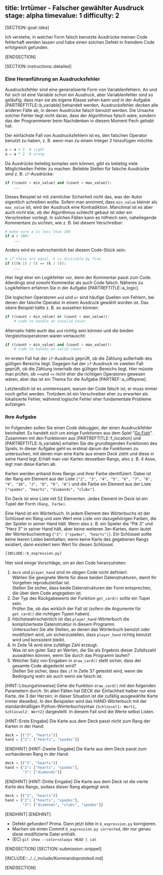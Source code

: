 title: Irrtümer - Falscher gewählter Ausdruck
stage: alpha
timevalue: 1
difficulty: 2
---
[SECTION::goal::idea]

Ich verstehe, in welcher Form falsch benutzte Ausdrücke meinen Code fehlerhaft werden lassen und 
habe einen solchen Defekt in fremdem Code erfolgreich gefunden.

[ENDSECTION]

[SECTION::instructions::detailed]

### Eine Heranführung an Ausdrucksfehler

Ausdrucksfehler sind eine generalisierte Form von Variablenfehlern.
An und für sich ist eine Variable schon ein Ausdruck, aber Variablenfehler sind so geläufig, 
dass man sie als eigene Klasse sehen kann und in der Aufgabe [PARTREFTITLE::b_variable] behandelt werden.
Ausdrucksfehler decken alle anderen Fälle ab, in denen Ausdrücke falsch benutzt werden.
Die Ursache solcher Fehler liegt nicht daran, dass der Algorithmus falsch wäre, 
sondern das der Programmierer beim Nachdenken in diesem Moment Pech gehabt hat.

Der einfachste Fall von Ausdrucksfehlern ist es, den falschen Operator benutzt zu haben,
z. B. wenn man zu einem Integer 2 hinzufügen möchte:

```python
a = a + 2  # right
a = a * 2  # wrong
```

Da Ausdrücke beliebig komplex sein können, gibt es beliebig viele Möglichkeiten Fehler zu machen.
Beliebte Stellen für falsche Ausdrücke sind z. B. `if`-Ausdrücke:

```python
if ((count < min_value) and (count > max_value)):
    ...
```

Dieses Beispiel ist mit ziemlicher Sicherheit nicht das, was der Autor eigentlich schreiben wollte.
Sofern man annimmt, dass `min_value` kleiner als `max_value` ist, wird der Ausdruck eine Kontradiktion.
Manchmal ist es aber auch nicht klar, ob der Algorithmus schlecht gebaut ist oder ein Verschreiber vorliegt.
In solchen Fällen kann es hilfreich sein, naheliegende Kommentare zu sichten, wie z. B. bei diesem Verschreiber:

```python
# make sure a is less than 100
if a > 100:
    ...
```

Anders wird es wahrscheinlich bei diesem Code-Stück sein:

```python
# if these are equal, k is divisible by five
if (((k-1) / 5) == (k / 5)):
    ...
```

Hier liegt eher ein Logikfehler vor, denn der Kommentar passt zum Code. 
Allerdings sind sowohl Kommentar als auch Code falsch.
Näheres zu Logikfehlern erfahren Sie in der Aufgabe [PARTREFTITLE::a_logic].

Die logischen Operatoren `and` und `or` sind häufige Quellen von Fehlern, 
bei denen der falsche Operator in einem Ausdruck gewählt worden ist.
Das obere Beispiel hätte z. B. so aussehen können:

```python
if ((count < min_value) or (count > max_value)): 
    # code to handle an invalid count
```

Alternativ hätte auch das `and` richtig sein können und die beiden Vergleichsoperatoren waren vertauscht:
```python
if ((count > min_value) and (count < max_value)): 
    # code to handle an valid count
```

Im ersten Fall hat der `if`-Ausdruck geprüft, ob die Zählung außerhalb des gültigen Bereichs liegt.
Dagegen hat der `if`-Ausdruck im zweiten Fall geprüft, ob die Zählung innerhalb des gültigen Bereichs liegt.
Hier müsste man prüfen, ob `>=`und `<=` nicht eher die richtigen Operatoren gewesen wären, aber
das ist ein Thema für die Aufgabe [PARTREF::a_offbyone].

Letztendlich ist es uninteressant, warum der Code falsch ist; er muss immer noch gefixt werden.
Trotzdem ist ein Verschreiber eher zu erwarten als lokalisierte Fehler, während 
logische Fehler eher fundamentale Probleme aufzeigen.

### Ihre Aufgabe

Im Folgenden sollen Sie einen Code debuggen, der einen Ausdruckfehler beinhaltet.
Es handelt sich um einige Funktionen aus dem Spiel "[Go Fish](https://en.wikipedia.org/wiki/Go_Fish)".
Zusammen mit den Funktionen aus [PARTREFTITLE::f_location] und [PARTREFTITLE::b_variable] 
erhalten Sie die grundlegenden Funktionen des Spiels.
In dieser Aufgabe geht es erstmal darum die Funktionen zu untersuchen,
mit denen man eine Karte aus einem Deck zieht und diese in seine Hand legt.
Erhält man vier Karten desselben Rangs, also z. B. 4 Asse, legt man diese Karten ab.  

Karten werden anhand ihres Rangs und ihrer Farbe identifiziert.
Dabei ist der Rang ein Element aus der Liste 
`["2", "3", "4", "5", "6", "7", "8", "9", "10", "J", "Q", "K", "A"]`
und die Farbe ein Element aus der Liste 
`["spades", "hearts", "diamonds", "clubs"]`.

Ein Deck ist eine Liste mit 52 Elementen.
Jedes Element im Deck ist ein Tupel der Form `(Rang, Farbe)`.

Eine Hand ist ein Wörterbuch.
In jedem Element des Wörterbuchs ist der Schlüssel ein Rang und sein Wert eine Liste von
dazugehörigen Farben, die der Spieler in seiner Hand hält.
Wenn also z. B. ein Spieler die "Pik 3" und "Herz 3" in seiner Hand hält, aber keine weiteren 3er-Karten,
dann lautet der Wörterbucheintrag `{"3": ["spades", "hearts"]}`.
Ein Schlüssel sollte keine leeren Listen beinhalten; 
wenn keine Karte des gegebenen Rangs existiert, dann existiert kein Wert für diesen Schlüssel.

```python
[INCLUDE::b_expression.py]
```

Hier sind einige Vorschläge, um an den Code heranzutreten:

1. `deck` und `player_hand` sind im obigen Code nicht definiert.  
   Wählen Sie geeignete Werte für diese beiden Datenstrukturen, damit Ihr Vorgehen 
   reproduzierbar ist.  
   Stellen Sie sicher, dass beide Datenstrukturen der Form entsprechen, die über dem Code 
   angegeben ist.
2. Der Typ des Rückgabewerts der Funktion `get_card()` sollte ein Tupel sein.  
   Prüfen Sie, ob das wirklich der Fall ist (sofern die Argumente für `get_card()` die richtigen 
   Typen haben).
3. Höchstwahrscheinlich ist das `player_hand`-Wörterbuch die komplizierteste Datenstruktur in 
   diesem Programm.  
   Untersuchen Sie alle Stellen, an denen das Wörterbuch benutzt oder modifiziert wird,
   um sicherzustellen, dass `player_hand` richtig benutzt wird und konsistent bleibt.
4. In Zeile 14 wird eine zufällige Zahl erzeugt.  
   Was ist ein guter Satz an Werten, die Sie als Ergebnis dieser Zufallszahl auswählen können,
   wenn Sie durch das Programm laufen?
5. Welcher Satz von Eingaben in `draw_card()` stellt sicher, dass der gesamte Code abgedeckt wird?  
   Stellen Sie sicher, dass das `if` in Zeile 37 getestet wird, wenn die Bedingung wahr 
   als auch wenn sie falsch ist.


[HINT::Lösungshinweise]
Gehe die Funktion `draw_card()` mit den folgenden Parametern durch. 
(In allen Fällen hat DECK der Einfachheit halber nur eine Karte, die 3 der Herzen; 
in dieser Situation ist die zufällig ausgewählte Karte immer dieselbe). 
In den Beispielen wird das HAND-Wörterbuch mit der standardmäßigen Python-Wörterbuchsyntax 
`{Schlüssel1: Wert1, Schlüssel2: Wert2}` dargestellt. 
In diesem Fall sind die Werte selbst Listen.

[HINT::Erste Eingabe]
Die Karte aus dem Deck passt nicht zum Rang der Karten in der Hand:
```python
deck = [("3", "hearts")]
hand = {"2": ["hearts", "spades"]}
```
[ENDHINT]
[HINT::Zweite Eingabe]
Die Karte aus dem Deck passt zum vorhandenen Rang in der Hand:
```python
deck = [("3", "hearts")]
hand = {"2": ["hearts", "spades"],
        "3": ["diamonds"]}
```
[ENDHINT]
[HINT::Dritte Eingabe]
Die Karte aus dem Deck ist die vierte Karte des Rangs, sodass dieser Rang abgelegt wird.
```python
deck = [("3", "hearts")]
hand = {"2": ["hearts", "spades"],
        "3": ["diamonds", "clubs", "spades"]}
```
[ENDHINT]
[ENDHINT]

- Defekt gefunden? Prima. Dann jetzt bitte in `b_expression.py` korrigieren.
- Machen sie einen Commit `b_expression.py corrected`, der nur genau diese modifizierte Datei 
  enthält.
- [EC] `git show --color=always HEAD | cat`

[ENDSECTION]
[SECTION::submission::snippet]

[INCLUDE::../../_include/Kommandoprotokoll.md]

[ENDSECTION]